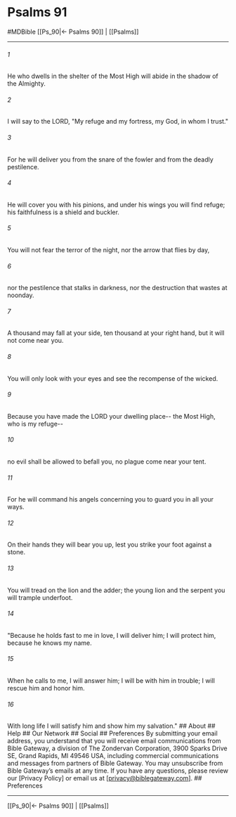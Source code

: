 # Psalms 91
#MDBible
[[Ps_90|← Psalms 90]] | [[Psalms]]

***


###### 1 
He who dwells in the shelter of the Most High will abide in the shadow of the Almighty. 

###### 2 
I will say to the LORD, "My refuge and my fortress, my God, in whom I trust." 

###### 3 
For he will deliver you from the snare of the fowler and from the deadly pestilence. 

###### 4 
He will cover you with his pinions, and under his wings you will find refuge; his faithfulness is a shield and buckler. 

###### 5 
You will not fear the terror of the night, nor the arrow that flies by day, 

###### 6 
nor the pestilence that stalks in darkness, nor the destruction that wastes at noonday. 

###### 7 
A thousand may fall at your side, ten thousand at your right hand, but it will not come near you. 

###### 8 
You will only look with your eyes and see the recompense of the wicked. 

###### 9 
Because you have made the LORD your dwelling place-- the Most High, who is my refuge-- 

###### 10 
no evil shall be allowed to befall you, no plague come near your tent. 

###### 11 
For he will command his angels concerning you to guard you in all your ways. 

###### 12 
On their hands they will bear you up, lest you strike your foot against a stone. 

###### 13 
You will tread on the lion and the adder; the young lion and the serpent you will trample underfoot. 

###### 14 
"Because he holds fast to me in love, I will deliver him; I will protect him, because he knows my name. 

###### 15 
When he calls to me, I will answer him; I will be with him in trouble; I will rescue him and honor him. 

###### 16 
With long life I will satisfy him and show him my salvation." ## About ## Help ## Our Network ## Social ## Preferences By submitting your email address, you understand that you will receive email communications from Bible Gateway, a division of The Zondervan Corporation, 3900 Sparks Drive SE, Grand Rapids, MI 49546 USA, including commercial communications and messages from partners of Bible Gateway. You may unsubscribe from Bible Gateway&rsquo;s emails at any time. If you have any questions, please review our [Privacy Policy] or email us at [privacy@biblegateway.com]. ## Preferences

***

[[Ps_90|← Psalms 90]] | [[Psalms]]
